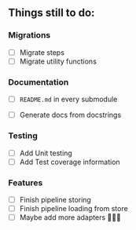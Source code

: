 ## Things still to do:

### Migrations
- [ ] Migrate steps
- [ ] Migrate utility functions

### Documentation
- [ ] `README.md` in every submodule️
- [ ] Generate docs from docstrings


### Testing
- [ ] Add Unit testing
- [ ] Add Test coverage information

### Features
- [ ] Finish pipeline storing
- [ ] Finish pipeline loading from store
- [ ] Maybe add more adapters 🤷🏽‍♂️
